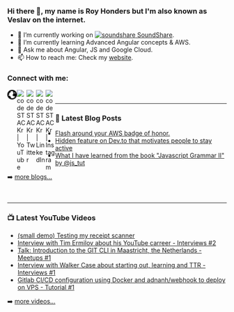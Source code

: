 ### Hi there 👋, my name is Roy Honders but I'm also known as Veslav on the internet. 

- 🔭 I’m currently working on [<img alt="soundshare" width="22px" src="https://soundshare.net/favicon.ico" /> SoundShare](https://soundshare.net/).
- 🌱 I’m currently learning Advanced Angular concepts & AWS.
- 💬 Ask me about Angular, JS and Google Cloud.
- 📫 How to reach me: Check my [website][website].

[website]: https://royhonders.com
[twitter]: https://twitter.com/Roy_Honders
[youtube]: https://youtube.com/channel/UCH4XJf2BZ_52fbf8fOBMF3w
[instagram]: https://instagram.com/royhonders
[linkedin]: https://linkedin.com/in/royhonders

### Connect with me:

[<img align="left" alt="royhonders.com" width="22px" src="https://raw.githubusercontent.com/iconic/open-iconic/master/svg/globe.svg" />][website]
[<img align="left" alt="codeSTACKr | YouTube" width="22px" src="https://cdn.jsdelivr.net/npm/simple-icons@v3/icons/youtube.svg" />][youtube]
[<img align="left" alt="codeSTACKr | Twitter" width="22px" src="https://cdn.jsdelivr.net/npm/simple-icons@v3/icons/twitter.svg" />][twitter]
[<img align="left" alt="codeSTACKr | LinkedIn" width="22px" src="https://cdn.jsdelivr.net/npm/simple-icons@v3/icons/linkedin.svg" />][linkedin]
[<img align="left" alt="codeSTACKr | Instagram" width="22px" src="https://cdn.jsdelivr.net/npm/simple-icons@v3/icons/instagram.svg" />][instagram]  

<br />

---

### 📕 Latest Blog Posts

<!-- BLOG-POST-LIST:START -->
- [Flash around your AWS badge of honor.](https://dev.to/veslav3/flash-around-your-aws-badge-of-honor-1cdn)
- [Hidden feature on Dev.to that motivates people to stay active](https://dev.to/veslav3/hidden-feature-on-dev-to-that-motivates-people-to-stay-active-8lp)
- [What I have learned from the book "Javascript Grammar II" by @js_tut](https://dev.to/veslav3/what-i-have-learned-from-this-book-43k3)
<!-- BLOG-POST-LIST:END -->

➡️ [more blogs...](https://medium.com/@royhonders)

<br />

---

### 📺 Latest YouTube Videos

<!-- YOUTUBE:START -->
- [(small demo) Testing my receipt scanner](https://www.youtube.com/watch?v=SnzzjMLYWHA)
- [Interview with Tim Ermilov about his YouTube carreer - Interviews #2](https://www.youtube.com/watch?v=3UX6U5Nam0g)
- [Talk: Introduction to the GIT CLI in Maastricht, the Netherlands - Meetups #1](https://www.youtube.com/watch?v=gvrAhyHbOKw)
- [Interview with Walker Case about starting out, learning and TTR - Interviews #1](https://www.youtube.com/watch?v=V7PPIl1nhf0)
- [Gitlab CI/CD configuration using Docker and adnanh/webhook to deploy on VPS - Tutorial #1](https://www.youtube.com/watch?v=Qhn-lXjyrZA)
<!-- YOUTUBE:END -->

➡️ [more videos...](https://www.youtube.com/channel/UCH4XJf2BZ_52fbf8fOBMF3w)
